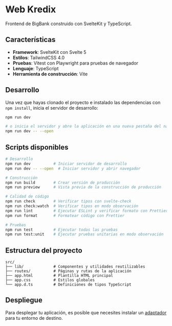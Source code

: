 # Web Kredix

Frontend de BigBank construido con SvelteKit y TypeScript.

## Características

- **Framework**: SvelteKit con Svelte 5
- **Estilos**: TailwindCSS 4.0
- **Pruebas**: Vitest con Playwright para pruebas de navegador
- **Lenguaje**: TypeScript
- **Herramienta de construcción**: Vite

## Desarrollo

Una vez que hayas clonado el proyecto e instalado las dependencias con `npm install`, inicia el servidor de desarrollo:

```sh
npm run dev

# o inicia el servidor y abre la aplicación en una nueva pestaña del navegador
npm run dev -- --open
```

## Scripts disponibles

```sh
# Desarrollo
npm run dev          # Iniciar servidor de desarrollo
npm run dev -- --open  # Iniciar servidor y abrir navegador

# Construcción
npm run build        # Crear versión de producción
npm run preview      # Vista previa de la construcción de producción

# Calidad de código
npm run check        # Verificar tipos con svelte-check
npm run check:watch  # Verificar tipos en modo observación
npm run lint         # Ejecutar ESLint y verificar formato con Prettier
npm run format       # Formatear código con Prettier

# Pruebas
npm run test         # Ejecutar todas las pruebas
npm run test:unit    # Ejecutar pruebas unitarias en modo observación
```

## Estructura del proyecto

```
src/
├── lib/             # Componentes y utilidades reutilizables
├── routes/          # Páginas y rutas de la aplicación
├── app.html         # Plantilla HTML principal
├── app.css          # Estilos globales
└── app.d.ts         # Definiciones de tipos TypeScript
```

## Despliegue

Para desplegar tu aplicación, es posible que necesites instalar un [adaptador](https://svelte.dev/docs/kit/adapters) para tu entorno de destino.
